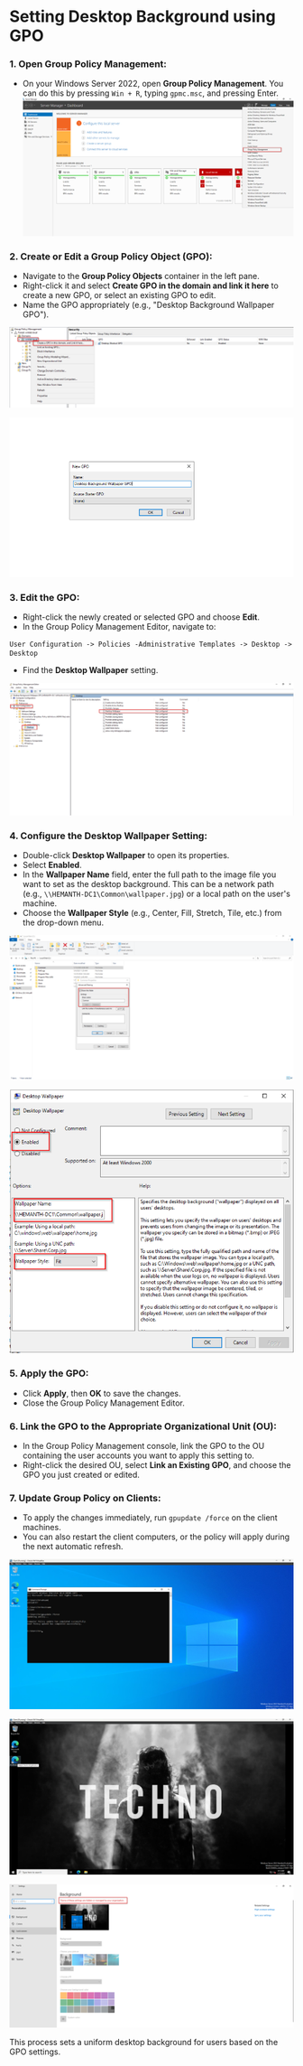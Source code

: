 # Setting Desktop Background using GPO
### 1. Open Group Policy Management:

- On your Windows Server 2022, open **Group Policy Management**. You can do this by pressing `Win + R`, typing `gpmc.msc`, and pressing Enter.
![](img/1.png)
### 2. Create or Edit a Group Policy Object (GPO):

- Navigate to the **Group Policy Objects** container in the left pane.
- Right-click it and select **Create GPO in the domain and link it here** to create a new GPO, or select an existing GPO to edit.
- Name the GPO appropriately (e.g., "Desktop Background Wallpaper GPO").

![](img/2.png)

![](img/3.png)
### 3. Edit the GPO:

- Right-click the newly created or selected GPO and choose **Edit**.
- In the Group Policy Management Editor, navigate to:
```
User Configuration -> Policies -Administrative Templates -> Desktop -> Desktop
```
- Find the **Desktop Wallpaper** setting.

![](img/4.png)
### 4. Configure the Desktop Wallpaper Setting:

- Double-click **Desktop Wallpaper** to open its properties.
- Select **Enabled**.
- In the **Wallpaper Name** field, enter the full path to the image file you want to set as the desktop background. This can be a network path (e.g., `\\HEMANTH-DC1\Common\wallpaper.jpg`) or a local path on the user's machine.
- Choose the **Wallpaper Style** (e.g., Center, Fill, Stretch, Tile, etc.) from the drop-down menu.

![](img/5.png)

![](img/6.png)
### 5. Apply the GPO:

- Click **Apply**, then **OK** to save the changes.
- Close the Group Policy Management Editor.

### 6. Link the GPO to the Appropriate Organizational Unit (OU):

- In the Group Policy Management console, link the GPO to the OU containing the user accounts you want to apply this setting to.
- Right-click the desired OU, select **Link an Existing GPO**, and choose the GPO you just created or edited.

### 7. Update Group Policy on Clients:

- To apply the changes immediately, run `gpupdate /force` on the client machines.
- You can also restart the client computers, or the policy will apply during the next automatic refresh.

![](img/8.png)

![](img/9.png)

![](img/10.png)

This process sets a uniform desktop background for users based on the GPO settings.